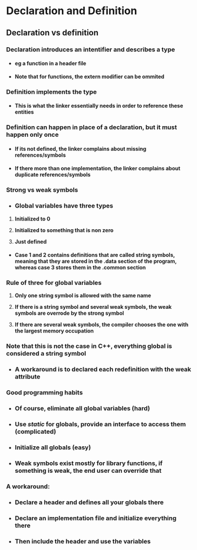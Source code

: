 # Declaration and Definition

## __Declaration vs definition__

### __Declaration introduces an intentifier and describes a type__

* #### eg __a function in a header file__

* __Note that for functions, the extern modifier can be ommited__

### __Definition implements the type__

* #### __This is what the linker essentially needs in order to reference these entities__

 ### __Definition can happen in place of a declaration, __but it must happen only once____

* #### If its not defined, the linker complains about missing references/symbols

* #### If there more than one implementation, the linker complains about duplicate references/symbols

### __Strong vs weak symbols__

* ### Global variables have three types

1) __Initialized to 0__

2) __Initialized to something that is non zero__

3) __Just defined__

* #### Case __1 and 2__ contains definitions that are called __string symbols__, meaning that they are stored in the __.data__ section of the program, whereas case __3__ stores them in the __.common section__

### __Rule of three for global variables__

1) __Only one string symbol is allowed with the same name__

2) __If there is a string symbol and several weak symbols, the weak symbols are overrode by the strong symbol__

3) __If there are several weak symbols, the compiler chooses the one with the largest memory occupation__

### __Note that this is not the case in C++, everything global is considered a string symbol__
* ### A workaround is to declared each redefinition with the __weak attribute__

### __Good programming habits__

* ### Of course, __eliminate all global variables__ (hard)

* ### Use ___static___ for globals, provide an interface to access them (complicated)

* ### __Initialize all globals__ (easy)

* ### Weak symbols exist mostly for __library functions__, if something is weak, the end user can override that

### __A workaround__:

* ### __Declare a header and defines all your globals there__
* ### __Declare an implementation file and initialize everything there__
* ### __Then include the header and use the variables__